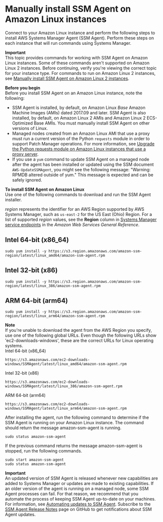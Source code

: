 # Manually install SSM Agent on Amazon Linux instances<a name="agent-install-al"></a>

Connect to your Amazon Linux instance and perform the following steps to install AWS Systems Manager Agent \(SSM Agent\)\. Perform these steps on each instance that will run commands using Systems Manager\. 

**Important**  
This topic provides commands for working with SSM Agent on Amazon Linux instances\. Some of these commands aren't supported on Amazon Linux 2 instances\. Before continuing, verify you're viewing the correct topic for your instance type\. For commands to run on Amazon Linux 2 instances, see [Manually install SSM Agent on Amazon Linux 2 instances](agent-install-al2.md)\.

**Before you begin**  
Before you install SSM Agent on an Amazon Linux instance, note the following:
+ SSM Agent is installed, by default, on Amazon Linux *Base* Amazon Machine Images \(AMIs\) dated 2017\.09 and later\. SSM Agent is also installed, by default, on Amazon Linux 2 AMIs and Amazon Linux 2 ECS\-Optimized Base AMIs\. You must manually install SSM Agent on other versions of Linux\.
+ Managed nodes created from an Amazon Linux AMI that use a proxy must run a current version of the Python `requests` module in order to support Patch Manager operations\. For more information, see [Upgrade the Python requests module on Amazon Linux instances that use a proxy server](sysman-proxy-with-ssm-agent-al-python-requests.md)\.
+ If you use a `yum` command to update SSM Agent on a managed node after the agent has been installed or updated using the SSM document `AWS-UpdateSSMAgent`, you might see the following message: "Warning: RPMDB altered outside of yum\." This message is expected and can be safely ignored\.

**To install SSM Agent on Amazon Linux**  
Use one of the following commands to download and run the SSM Agent installer\. 

*region* represents the identifier for an AWS Region supported by AWS Systems Manager, such as `us-east-2` for the US East \(Ohio\) Region\. For a list of supported *region* values, see the **Region** column in [Systems Manager service endpoints](https://docs.aws.amazon.com/general/latest/gr/ssm.html#ssm_region) in the *Amazon Web Services General Reference*\.

## Intel 64\-bit \(x86\_64\)<a name="aLinuxIntel64"></a>

```
sudo yum install -y https://s3.region.amazonaws.com/amazon-ssm-region/latest/linux_amd64/amazon-ssm-agent.rpm
```

## Intel 32\-bit \(x86\)<a name="aLinuxIntel32"></a>

```
sudo yum install -y https://s3.region.amazonaws.com/amazon-ssm-region/latest/linux_386/amazon-ssm-agent.rpm
```

## ARM 64\-bit \(arm64\)<a name="aLinuxArm"></a>

```
sudo yum install -y https://s3.region.amazonaws.com/amazon-ssm-region/latest/linux_arm64/amazon-ssm-agent.rpm
```

**Note**  
If you're unable to download the agent from the AWS Region you specify, use one of the following global URLs\. Even though the following URLs show 'ec2\-downloads\-windows', these are the correct URLs for Linux operating systems\.  
Intel 64\-bit \(x86\_64\)  

  ```
  https://s3.amazonaws.com/ec2-downloads-windows/SSMAgent/latest/linux_amd64/amazon-ssm-agent.rpm
  ```
Intel 32\-bit \(x86\)  

  ```
  https://s3.amazonaws.com/ec2-downloads-windows/SSMAgent/latest/linux_386/amazon-ssm-agent.rpm
  ```
ARM 64\-bit \(arm64\)  

  ```
  https://s3.amazonaws.com/ec2-downloads-windows/SSMAgent/latest/linux_arm64/amazon-ssm-agent.rpm
  ```

After installing the agent, run the following command to determine if the SSM Agent is running on your Amazon Linux instance\. The command should return the message amazon\-ssm\-agent is running\.

```
sudo status amazon-ssm-agent
```

If the previous command returns the message amazon\-ssm\-agent is stopped, run the following commands\.

```
sudo start amazon-ssm-agent
sudo status amazon-ssm-agent
```

**Important**  
An updated version of SSM Agent is released whenever new capabilities are added to Systems Manager or updates are made to existing capabilities\. If an older version of the agent is running on a managed node, some SSM Agent processes can fail\. For that reason, we recommend that you automate the process of keeping SSM Agent up\-to\-date on your machines\. For information, see [Automating updates to SSM Agent](ssm-agent-automatic-updates.md)\. Subscribe to the [SSM Agent Release Notes](https://github.com/aws/amazon-ssm-agent/blob/mainline/RELEASENOTES.md) page on GitHub to get notifications about SSM Agent updates\.